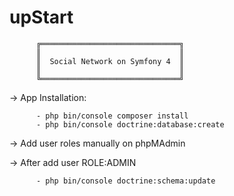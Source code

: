 # upStart

          ╔═══════════════════════════════╗
          ║                               ║   
          ║  Social Network on Symfony 4  ║
          ║                               ║
          ╚═══════════════════════════════╝
         
->  App Installation:         


          - php bin/console composer install
          - php bin/console doctrine:database:create



->  Add user roles manually on phpMAdmin



->  After add user ROLE:ADMIN


          - php bin/console doctrine:schema:update
